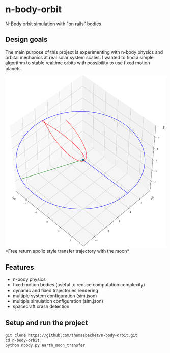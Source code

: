 # n-body-orbit
N-Body orbit simulation with "on rails" bodies

## Design goals

The main purpose of this project is experimenting with n-body physics and orbital mechanics at real solar system scales.
I wanted to find a simple algorithm to stable realtime orbits with possibility to use fixed motion planets.

<img src="img/free-return.png" width="800">
*Free return apollo style transfer trajectory with the moon*

## Features

- n-body physics
- fixed motion bodies (useful to reduce computation complexity)
- dynamic and fixed trajectories rendering
- multiple system configuration (sim.json)
- multiple simulation configuration (sim.json)
- spacecraft crash detection

## Setup and run the project
```
git clone https://github.com/thomasbechet/n-body-orbit.git
cd n-body-orbit
python nbody.py earth_moon_transfer
```
